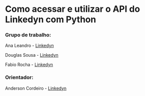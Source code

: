<h1>Como acessar e utilizar o API do Linkedyn com Python</h1>

<h3>Grupo de trabalho:</h3>

Ana Leandro - [Linkedyn](https://www.linkedin.com/in/apmlpet/) 

Douglas Sousa - [Linkedyn](https://www.linkedin.com/in/douglas-oliveira-sousa/) 

Fabio Rocha - [Linkedyn](https://www.linkedin.com/in/farocha/) 


<h3>Orientador:</h3>

Anderson Cordeiro - [Linkedyn](https://www.linkedin.com/in/andercordeiro/)
